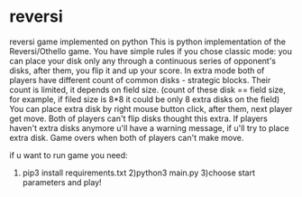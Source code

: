 # reversi
reversi game implemented on python
This is python implementation of the Reversi/Othello game.
You have simple rules if you chose classic mode: you can place
your disk only any through a continuous series of opponent's disks,
after them, you flip it and up your score. In extra mode both of players
have different count of common disks - strategic blocks. Their count is
limited, it depends on field size. (count of these disk == field size, for example, if filed size is 8*8
it could be only 8 extra disks on the field)
You can place extra disk by right mouse button click, after them, next player get move.
Both of players can't flip disks thought this extra.
If players haven't extra disks anymore u'll have a warning message, if u'll try to place extra disk.
Game overs when both of players can't make move.

if u want to run game you need:
1) pip3 install requirements.txt
2)python3 main.py
3)choose start parameters and play!
